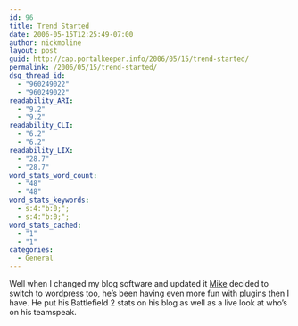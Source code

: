 ```yaml
---
id: 96
title: Trend Started
date: 2006-05-15T12:25:49-07:00
author: nickmoline
layout: post
guid: http://cap.portalkeeper.info/2006/05/15/trend-started/
permalink: /2006/05/15/trend-started/
dsq_thread_id:
  - "960249022"
  - "960249022"
readability_ARI:
  - "9.2"
  - "9.2"
readability_CLI:
  - "6.2"
  - "6.2"
readability_LIX:
  - "28.7"
  - "28.7"
word_stats_word_count:
  - "48"
  - "48"
word_stats_keywords:
  - s:4:"b:0;";
  - s:4:"b:0;";
word_stats_cached:
  - "1"
  - "1"
categories:
  - General
---
```

Well when I changed my blog software and updated it <a target="_blank" title="Goosite.net" href="http://mike.johnson.pro/">Mike</a> decided to switch to wordpress too, he&#8217;s been having even more fun with plugins then I have. He put his Battlefield 2 stats on his blog as well as a live look at who&#8217;s on his teamspeak.